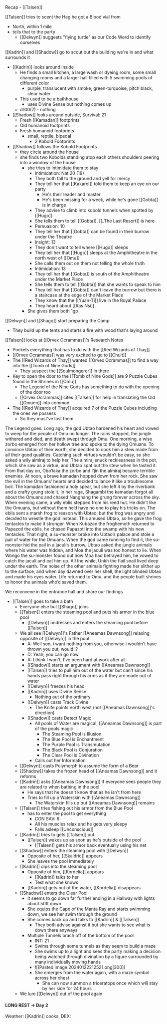 Recap - [[Talsen]]

[[Talsen]] tries to scent the Hag he got a Blood vial from
- North, within 1 mile
- tells that to the party
	- [[Delwyn]] suggests "flying turtle" as our Code Word to identify ourselves

[[Kadrin]] and [[Shadow]] go to scout out the building we're in and what surrounds it
- [[Kadrin]] looks around inside
	- He finds a small kitchen, a large wash or dyeing room,  some small changing rooms and a larger hall filled with 5 swimming pools of different color
		- purple, translucent with smoke, green-turquoise, pitch black, clear water
	- This used to be a bathhouse
		-  uses Divine Sense but nothing comes up
	- d100(7) - nothing
- [[Shadow]] looks around outside, Survival: 21
	- Fresh [[Kamadan]] footprints
	- Old humanoid footprints
	- Fresh humanoid footprints
		- small, reptile, bipedal
			- 2 Kobold Footprints
- [[Shadow]] follows the Kobold Footprints
	- they circle around the house
	- she finds two Kobolds standing atop each others shoulders peering into a window of the house
		- she tries to intimidate them to stay
			- Intimidation: Nat.20 (19)
			- They both fall to the ground and yell for mercy
			- They tell her that [[Kakarol]] told them to keep an eye on our party
				- He's their leader and master
				- He's been missing for a week, while he's gone [[Gobta]] is in charge
			- They advise to climb into kobold tunnels when spotted by [[Hugo]]
			- She tells them to tell [[Gobta]], [[_The Last Resort]] is here
			- Persuasion: 10
			- They tell her that [[Gobta]] can be found in their burrow under the Theatre
			- Insight: 13
			- They don't want to tell where [[Hugo]] sleeps
			- They tell her that [[Hugo]] sleeps at the Amphitheatre in the north west of [[Omu]]
			- She calls them out on them not telling the whole truth
			- Intimidation: 13
			- They tell her that [[Gobta]] is south of the Amphitheatre under the Market Place
			- She tells them to tell [[Gobta]] that she wants to speak to him
			- They tell her that [[Gobta]] can't leave the burrow but there is a staircase at the edge of the Market Place
			- They know that the [[Yuan-Ti]] live in the Royal Palace
			- They heard about [[Ras Nsi]]
		- She gives them both 1gp

[[Delwyn]] and [[Shago]] start preparing the Camp
- They build up the tents and starts a fire with wood that's laying around

[[Talsen]] looks at [[Orvex Ocrammas]]'s Research Notes
- Pockets everything that has to do with the [[Red Wizards of Thay]]
- [[Orvex Ocrammas]] was very excited to go to [[Chult]]
- The [[Red Wizards of Thay]] wanted [[Orvex Ocrammas]] to find a way into the [[Tomb of Nine Gods]]
	- They suspect the [[Soulmongerer]] in there
- Key to open the door to the [[Tomb of Nine Gods]] are 9 Puzzle Cubes found in the Shrines in [[Omu]]
	- The Legend of the Nine Gods has something to do with the opening of the door too
	- [[Orvex Ocrammas]] cites [[Talsen]] for help in translating the Old [[Omuen]] into common
- The [[Red Wizards of Thay]] acquired 7 of the Puzzle Cubes including the ones we possess
	- So they must've lost them

The Legend goes:
Long ago, the god Ubtao hardened his heart and vowed to weep for the people of Omu no longer. The rains stopped, the jungle withered and died, and death swept through Omu.
One morning, a wise zorbo emerged from her hollow tree and spoke to the dying Omuans. To convince Ubtao of their worth, she decided to cook him a stew made from all their good qualities. Catching such virtues wouldn’t be easy, so she asked a wily almiraj to help her. The almiraj snuck recklessness in the pot, which she saw as a virtue, and Ubtao spat out the stew when he tasted it. From that day on, Obo’laka the zorbo and I’jin the almiraj became terrible enemies.
At noon, a brave kamadan hopped down from her rock. She saw the evil in the Omuans’ hearts and decided to lance it like a troublesome boil. The kamadan fashioned a holy spear, but she left it by the riverbank and a crafty grung stole it. In her rage, Shagambi the kamadan forgot all about the Omuans and chased Nangnang the grung forever across the sky.
When evening came, a wily eblis stepped from his reed hut. He didn’t like the Omuans, but without them he’d have no one to play his tricks on. The eblis sent a marsh frog to reason with Ubtao, but the frog was angry and decided to wrestle the god instead. This amused Ubtao, so he gave the frog tentacles to make it stronger. When Kubazan the froghemoth returned to Papazotl the eblis, he chased Papazotl into the swamp with his new tentacles.
That night, a su-monster broke into Ubtao’s palace and stole a pail of water for the Omuans. When the god came running to find it, the su-monster hid the pail in a jaculi’s burrow. Ubtao asked the jungle animals where his water was hidden, and Moa the jaculi was too honest to lie. When Wongo the su-monster found out how Moa had betrayed him, he vowed to catch the jaculi and eat him up.
All the while, Unkh the flail snail lived deep under the earth. The noise of the other animals fighting made her slither up to the surface, and when day dawned over her shell, the light blinded Ubtao and made his eyes water. Life returned to Omu, and the people built shrines to honor the animals who’d saved them.

We reconvene in the entrance hall and share our findings
- [[Talsen]] goes to take a bath
	- Everyone else but [[Shago]] joins
	- [[Talsen]] enters the steaming pool and puts his armor in the blue pool
		- [[Delwyn]] undresses and enters the steaming pool before [[Talsen]]
	- We all see [[Delwyn]]'s Father [[Aneamas Dawnsong]] relaxing opposite of [[Delwyn]] in the pool
		- A: Well son, i want nothing from you, otherwise i wouldn't have thrown you out, would i?
		- D: Yeah, you can go now
		- A: I think I won't, I've been hard at work after all
		- [[Shadow]] starts an argument with [[Aneamas Dawnsong]]
		- [[Talsen]] tries to pull him out of the water but can't since his hands pass right through his arms as if they are made out of water
		- [[Delwyn]] freezes his head
		- [[Kadrin]] uses Divine Sense
			- Nothing out of the ordinary
		- [[Delwyn]] casts Track Divine
			- The Knife points north west (not [[Aneamas Dawnsong]]'s direction)
		- [[Shadow]] casts Detect Magic
			- All pools of Water are magical, [[Aneamas Dawnsong]] is part of the pools magic
				- The Steaming Pool is Illusion
				- The Blue Pool is Enchantment
				- The Purple Pool is Transmutation
				- The Black Pool is Conjuration
				- The Clear Pool is Divination
			- Calls out her Information
	- [[Delwyn]] casts Polymorph to assume the form of a Bear
	- [[Shadow]] takes the frozen head of [[Aneamas Dawnsong]] and it reforms
	- [[Kadrin]] asks [[Aneamas Dawnsong]] if everyone sees people they are related to when bathing in the pool
		- He says that he doesn't know that as he isn't from here
		- Tries to fill up a Waterskin with [[Aneamas Dawnsong]]
			- The Waterskin fills up but [[Aneamas Dawnsong]] remains
	- [[Talsen]] tries fishing out his armor from the Blue Pool
		- has to enter the pool to get everything
			- CON SAV: 6
			- All his muscles relax and he gets very sleepy
			- Falls asleep [[Unconscious]]
	- [[Kadrin]] tries to gets [[Talsen]] out
		- [[Talsen]] wakes up as soon as he's outside of the pool
			- [[Talsen]] gets his armor back eventually using his net
	- [[Shadow]] enters the steaming pool with [[Delwyn]]
		- Opposite of her, [[Skaldric]] appears
		- She leaves the pool immediately
	- [[Kadrin]] dips into the steaming pool
		- Opposite of him, [[Kordelia]] appears
			- [[Kadrin]] talks to her
			- Test what she knows
		- [[Kadrin]] gets out of the water, [[Kordelia]] disappears
	- [[Shadow]] enters the Clear Pool
		- It seems to go down far further ending in a Hallway with lights about 50ft down
		- She equips the Cape of the Manta Ray and starts swimming down, we see her swim through the ground
		- She comes back up and talks to [[Kadrin]] & [[Talsen]]
			- They both advise against it but she wants to see what is down there anyways
		- Multiple Tunnels brach off of the bottom of the pool
			- INT: 21
			- Swims through some tunnels as they seem to build a maze
			- She swims up to a light and sees the party making a decision being watched through divination by a figure surrounded by many individually moving hands
			- ![[Pasted image 20240122212521.png|300]]
			- She emerges from the water again, with a maze symbol across her chest
				- She can now summon a triceratops once which will stay by her side for 24 hours
	- We lure [[Delwyn]] out of the pool again

#### LONG REST -> Day 2
Weather:
[[Kadrin]] cooks, DEX: 